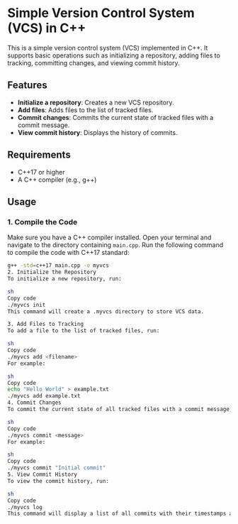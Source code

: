 # Simple Version Control System (VCS) in C++

This is a simple version control system (VCS) implemented in C++. It supports basic operations such as initializing a repository, adding files to tracking, committing changes, and viewing commit history.

## Features

- **Initialize a repository**: Creates a new VCS repository.
- **Add files**: Adds files to the list of tracked files.
- **Commit changes**: Commits the current state of tracked files with a commit message.
- **View commit history**: Displays the history of commits.

## Requirements

- C++17 or higher
- A C++ compiler (e.g., g++)

## Usage

### 1. Compile the Code

Make sure you have a C++ compiler installed. Open your terminal and navigate to the directory containing `main.cpp`. Run the following command to compile the code with C++17 standard:

```sh
g++ -std=c++17 main.cpp -o myvcs
2. Initialize the Repository
To initialize a new repository, run:

sh
Copy code
./myvcs init
This command will create a .myvcs directory to store VCS data.

3. Add Files to Tracking
To add a file to the list of tracked files, run:

sh
Copy code
./myvcs add <filename>
For example:

sh
Copy code
echo "Hello World" > example.txt
./myvcs add example.txt
4. Commit Changes
To commit the current state of all tracked files with a commit message, run:

sh
Copy code
./myvcs commit <message>
For example:

sh
Copy code
./myvcs commit "Initial commit"
5. View Commit History
To view the commit history, run:

sh
Copy code
./myvcs log
This command will display a list of all commits with their timestamps and messages.